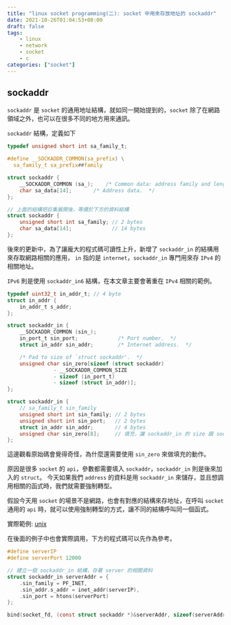 ```yaml
---
title: "linux socket programming(二): socket 中用來存放地址的 sockaddr"
date: 2021-10-26T01:04:53+08:00
draft: false
tags: 
    - linux
    - network
    - socket
    - c
categories: ["socket"]
---
```


## sockaddr

`sockaddr` 是 `socket` 的通用地址結構，就如同一開始提到的，`socket` 除了在網路領域之外，也可以在很多不同的地方用來通訊。

`sockaddr` 結構，定義如下

```c
typedef unsigned short int sa_family_t;

#define	__SOCKADDR_COMMON(sa_prefix) \
  sa_family_t sa_prefix##family

struct sockaddr {
    __SOCKADDR_COMMON (sa_);	/* Common data: address family and length.  */
    char sa_data[14];		/* Address data.  */
};

// 上面的結構把巨集展開後，等價於下方的資料結構
struct sockaddr {
    unsigned short int sa_family; // 2 bytes
    char sa_data[14];             // 14 bytes
};
```

後來的更新中，為了讓龐大的程式碼可讀性上升，新增了 `sockaddr_in` 的結構用來存取網路相關的應用， `in` 指的是 `internet`，`sockaddr_in` 專門用來存 `IPv4` 的相關地址。

`IPv6` 則是使用 `sockaddr_in6` 結構，在本文章主要會著重在 `IPv4` 相關的範例。

```c
typedef uint32_t in_addr_t; // 4 byte
struct in_addr {
    in_addr_t s_addr;
};

struct sockaddr_in {    
    __SOCKADDR_COMMON (sin_);
    in_port_t sin_port;			    /* Port number.  */
    struct in_addr sin_addr;		/* Internet address.  */

    /* Pad to size of `struct sockaddr'.  */
    unsigned char sin_zero[sizeof (struct sockaddr)
			   - __SOCKADDR_COMMON_SIZE
			   - sizeof (in_port_t)
			   - sizeof (struct in_addr)];
};

struct sockaddr_in {
    // sa_family_t sin_family
    unsigned short int sin_family; // 2 bytes
    unsigned short int sin_port;   // 2 bytes
    struct in_addr sin_addr;       // 4 bytes
    unsigned char sin_zero[8];     // 填充，讓 sockaddr_in 的 size 跟 sockaddr 相同
};
```

這邊觀看原始碼會覺得奇怪，為什麼還需要使用 `sin_zero` 來做填充的動作。

原因是很多 `socket` 的 `api`，參數都需要填入 `sockaddr`，`sockaddr_in` 則是後來加入的 `struct`。 今天如果我們 `address` 的資料是用 `sockaddr_in` 來儲存，並且想調用相關的函式時，我們就需要強制轉型。 

假設今天用 `socket` 的場景不是網路，也會有對應的結構來存地址，在呼叫 `socket` 通用的 `api` 時，就可以使用強制轉型的方式，讓不同的結構呼叫同一個函式。

實際範例: [unix](https://man7.org/linux/man-pages/man7/unix.7.html)

在後面的例子中也會實際調用，下方的程式碼可以先作為參考。

```c
#define serverIP
#define serverPort 12000

// 建立一個 sockaddr_in 結構，存著 server 的相關資料
struct sockaddr_in serverAddr = {
    .sin_family = PF_INET,
    .sin_addr.s_addr = inet_addr(serverIP),
    .sin_port = htons(serverPort)
};

bind(socket_fd, (const struct sockaddr *)&serverAddr, sizeof(serverAddr));
```